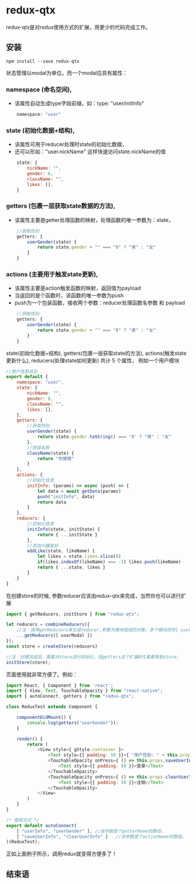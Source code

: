 redux-qtx
=========================

redux-qtx是对redux使用方式的扩展，用更少的代码完成工作。

## 安装

```
npm install --save redux-qtx
```

状态管理以modal为单位，而一个modal应具有属性：

### namespace (命名空间), 
* 该属性自动生成type字段前缀，如：type: "user/initInfo"
```js
    namespace: "user"
```

### state (初始化数据+结构), 
* 该属性可用于reducer处理时state的初始化数据，
* 还可以形如："user.nickName" 这样快速访问state.nickName的值
```js
    state: {
        nickName: "",
        gender: 0,
        className: "",
        likes: [],
    }
```

### getters (包裹一层获取state数据的方法), 
* 该属性主要是getter处理函数的映射，处理函数的唯一参数为：state，
```js
    //获取性别
    getters: {
        userGender(state) {
            return state.gender + "" === "0" ? "男" : "女"
        }
    }
```

### actions (主要用于触发state更新), 
* 该属性主要是action触发函数的映射，返回值为payload
* 当返回的是个函数时，该函数的唯一参数为push
* push为一个包装函数，接收两个参数：reducer处理函数名参数 和 payload
```js
    //获取性别
    getters: {
        userGender(state) {
            return state.gender + "" === "0" ? "男" : "女"
        }
    }
```
state(初始化数据+结构), 
getters(包裹一层获取state的方法), 
actions(触发state更新什么), 
reducers(处理state如何更新)
共计 5 个属性，
例如一个用户模块


```js
//用户信息状态
export default {
    namespace: "user",
    state: {
        nickName: "",
        gender: 0,
        className: "",
        likes: [],
    },
    getters: {
        //获取性别
        userGender(state) {
            return state.gender.toString() === '0' ? "男" : "女"
        },
        //班级名称
        className(state) {
            return "你猜猜"
        }
    },
    actions: {
        //初始化信息
        initInfo: (params) => async (push) => {
            let data = await getData(params)
            push("initInfo", data)
            return data
        }
    },
    reducers: {
        //初始化信息
        initInfo(state, initState) {
            return { ...initState }
        },
        //添加兴趣爱好
        addLike(state, likeName) {
            let likes = state.likes.slice(0)
            if(likes.indexOf(likeName) === -1) likes.push(likeName)
            return { ...state, likes }
        }
    }
}
```

在创建store的时候, 参数reducer应该由redux-qtx来完成，当然你也可以进行扩展


```js
import { getReducers, initStore } from "redux-qtx";

let reducers = combineReducers({
    //注：调用getReducers来生成reducer,参数为模块组成的对象，多个模块则传{ userModule, otherModule, ... };
    ...getReducers([ userModal ])
});
const store = createStore(reducers)

//注：创建完成后，需要对store进行初始化，因getters这个扩展API需要用到store;
initStore(store);
```

页面使用就非常方便了。例如：


```js
import React, { Component } from 'react';
import { View, Text, TouchableOpacity } from "react-native";
import { autoConnect, getters } from "redux-qtx";

class ReduxTest extends Component {

    componentDidMount() {
        console.log(getters("userGender"));
    }

    render() {
        return (
            <View style={ gStyle.container }>
                <Text style={{ padding: 50 }}>{ "用户性别: " + this.props.userGender }</Text>
                <TouchableOpacity onPress={ () => this.props.saveUserInfo({ gender: 0 }) }>
                    <Text style={{ padding: 50 }}>登录</Text>
                </TouchableOpacity>
                <TouchableOpacity onPress={ () => this.props.clearUserInfo() }>
                    <Text style={{ padding: 50 }}>注销</Text>
                </TouchableOpacity>
            </View>
        )
    }
}

/* 使用方式 */
export default autoConnect(
    [ "userInfo", "userGender" ], //该参数是个getterName的数组，
    [ "saveUserInfo", "clearUserInfo" ]   //该参数是个actionName的数组，
)(ReduxTest);
```

正如上面例子所示，调用redux就变得方便多了！

## 结束语
